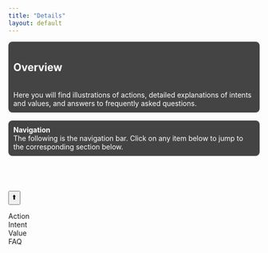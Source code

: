 ```yaml
---
title: "Details"
layout: default
---
```


<!-- It is recommended to put this in the template (e.g., _includes/head.html), but direct reference here is also fine -->
<link rel="stylesheet" href="{{ '/assets/css/wiki.css' | relative_url }}">

<style>
/* If you only want the floating button style, put it here. Most other styles are recommended to be written in wiki.css. */
.floating-button {
  position: fixed;
  top: 10px;
  left: 10px;
  padding: 10px 20px;
  background-color: #007bff;
  color: white;
  font-size: 16px;
  border: none;
  border-radius: 5px;
  cursor: pointer;
  text-decoration: none;
  box-shadow: 0 4px 8px rgba(0, 0, 0, 0.1);
  z-index: 1000;
}
.floating-button:hover {
  background-color: #0056b3;
}
</style>

<div style="margin-bottom: 16px; padding: 10px; background: #444; color: #fff; border-radius: 8px; text-align: left;">
  <h2>Overview</h2><br>
  Here you will find illustrations of actions, detailed explanations of intents and values, and answers to frequently asked questions.
</div>

<div style="margin-bottom: 16px; padding: 10px; background: #444; color: #fff; border-radius: 8px; text-align: left;">
  <strong>Navigation</strong><br>
  The following is the navigation bar. Click on any item below to jump to the corresponding section below.
</div>

<div class="container" style="display: flex; width: 100%;">
  <div class="mysidebar" id="sidebar_action" style="padding:10px;"></div>
  <div class="mysidebar" id="sidebar_intent" style="padding:10px;"></div>
  <div style="display: flex; flex-direction: column;">
    <div class="mysidebar" id="sidebar_value" style="padding:10px;"></div>
    <div class="mysidebar" id="sidebar_qa" style="padding:10px;"></div>
  </div>
</div>

<button id="backToTopBtn" title="Back to Top">⬆️</button>

<div id="div_gif">
  <div class="divider">Action</div>
  <div class="section" style="display: flex">
    <div>
      <div class="gallery" id="gallery_gif"></div>
    </div>
  </div>
</div>

<div id="div_intent">
  <div class="divider">Intent</div>
  <div class="section" style="display: flex">
    <div>
      <div class="gallery" id="gallery_intent"></div>
    </div>
  </div>
</div>

<div id="div_value">
  <div class="divider">Value</div>
  <div class="section" style="display: flex">
    <div>
      <div class="gallery" id="gallery_value"></div>
    </div>
  </div>
</div>

<div id="div_qa">
  <div class="divider">FAQ</div>
  <div class="section" style="display: flex">
    <div>
      <div class="gallery" id="gallery_qa"></div>
    </div>
  </div>
</div>

<script src="{{ '/assets/js/wiki.js' | relative_url }}"></script>

